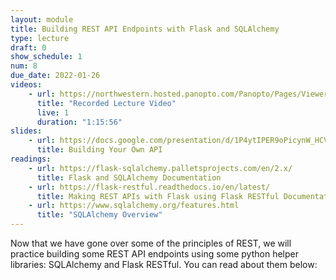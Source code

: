 ```yaml
---
layout: module
title: Building REST API Endpoints with Flask and SQLAlchemy
type: lecture
draft: 0
show_schedule: 1
num: 8
due_date: 2022-01-26
videos: 
    - url: https://northwestern.hosted.panopto.com/Panopto/Pages/Viewer.aspx?id=ea1e4856-41bf-4edb-ae20-ae2901318517
      title: "Recorded Lecture Video"
      live: 1
      duration: "1:15:56"
slides: 
    - url: https://docs.google.com/presentation/d/1P4ytIPER9oPicynW_HCVTdwTJreLz-L5Qz9mJry4fp0/edit?usp=sharing
      title: Building Your Own API
readings:
    - url: https://flask-sqlalchemy.palletsprojects.com/en/2.x/
      title: Flask and SQLAlchemy Documentation
    - url: https://flask-restful.readthedocs.io/en/latest/
      title: Making REST APIs with Flask using Flask RESTful Documentation
    - url: https://www.sqlalchemy.org/features.html
      title: "SQLAlchemy Overview"
---
```


Now that we have gone over some of the principles of REST, we will practice building some REST API endpoints using some python helper libraries: SQLAlchemy and Flask RESTful. You can read about them below: